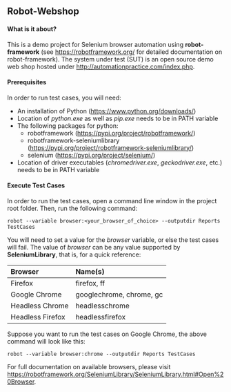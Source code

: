 ## Robot-Webshop
#### What is it about?

This is a demo project for Selenium browser automation using **robot-framework** (see https://robotframework.org/ for detailed documentation on robot-framework).
The system under test (SUT) is an open source demo web shop hosted under http://automationpractice.com/index.php.

#### Prerequisites

In order to run test cases, you will need:
- An installation of Python (https://www.python.org/downloads/)
- Location of *python.exe* as well as *pip.exe* needs to be in PATH variable
- The following packages for python:
    - robotframework (https://pypi.org/project/robotframework/)
    - robotframework-seleniumlibrary (https://pypi.org/project/robotframework-seleniumlibrary/)
    - selenium (https://pypi.org/project/selenium/)
- Location of driver executables (*chromedriver.exe*, *geckodriver.exe*, etc.) needs to be in PATH variable

#### Execute Test Cases
In order to run the test cases, open a command line window in the project root folder. Then, run the following command:
```
robot --variable browser:<your_browser_of_choice> --outputdir Reports TestCases
```
You will need to set a value for the *browser* variable, or else the test cases will fail. The value of *browser* can be any value supported by **SeleniumLibrary**, that is, for a quick reference:

| Browser          | Name(s)                  |
|:-----------------|:-------------------------|
| Firefox          | firefox, ff              |
| Google Chrome    | googlechrome, chrome, gc |
| Headless Chrome  | headlesschrome           |
| Headless Firefox | headlessfirefox          |

Suppose you want to run the test cases on Google Chrome, the above command will look like this:
```
robot --variable browser:chrome --outputdir Reports TestCases
```
For full documentation on available browsers, please visit https://robotframework.org/SeleniumLibrary/SeleniumLibrary.html#Open%20Browser.
